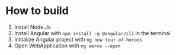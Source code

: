 # How to build

1. Install Node.Js
2. Install Angular with  ```npm install -g @angular/cli``` in the terminal
3. Initialize Angular project with ```ng new tour-of-heroes```
4. Open WebApplication with ```ng serve --open```
